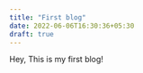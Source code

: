 ```yaml
---
title: "First blog"
date: 2022-06-06T16:30:36+05:30
draft: true
---
```


Hey, This is my first blog!
